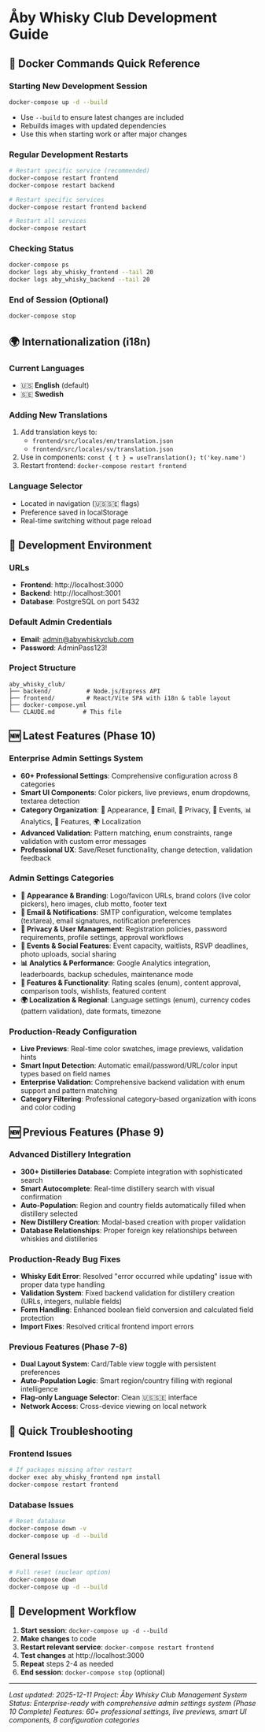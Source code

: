 # Åby Whisky Club Development Guide

## 🐳 Docker Commands Quick Reference

### Starting New Development Session
```bash
docker-compose up -d --build
```
- Use `--build` to ensure latest changes are included
- Rebuilds images with updated dependencies
- Use this when starting work or after major changes

### Regular Development Restarts
```bash
# Restart specific service (recommended)
docker-compose restart frontend
docker-compose restart backend

# Restart specific services
docker-compose restart frontend backend

# Restart all services
docker-compose restart
```

### Checking Status
```bash
docker-compose ps
docker logs aby_whisky_frontend --tail 20
docker logs aby_whisky_backend --tail 20
```

### End of Session (Optional)
```bash
docker-compose stop
```

## 🌍 Internationalization (i18n)

### Current Languages
- 🇺🇸 **English** (default)
- 🇸🇪 **Swedish** 

### Adding New Translations
1. Add translation keys to:
   - `frontend/src/locales/en/translation.json`
   - `frontend/src/locales/sv/translation.json`
2. Use in components: `const { t } = useTranslation(); t('key.name')`
3. Restart frontend: `docker-compose restart frontend`

### Language Selector
- Located in navigation (🇺🇸🇸🇪 flags)
- Preference saved in localStorage
- Real-time switching without page reload

## 🔧 Development Environment

### URLs
- **Frontend**: http://localhost:3000
- **Backend**: http://localhost:3001
- **Database**: PostgreSQL on port 5432

### Default Admin Credentials
- **Email**: admin@abywhiskyclub.com
- **Password**: AdminPass123!

### Project Structure
```
aby_whisky_club/
├── backend/          # Node.js/Express API
├── frontend/         # React/Vite SPA with i18n & table layout
├── docker-compose.yml
└── CLAUDE.md        # This file
```

## 🆕 Latest Features (Phase 10)

### Enterprise Admin Settings System
- **60+ Professional Settings**: Comprehensive configuration across 8 categories
- **Smart UI Components**: Color pickers, live previews, enum dropdowns, textarea detection
- **Category Organization**: 🎨 Appearance, 📧 Email, 👤 Privacy, 🎉 Events, 📊 Analytics, 🚀 Features, 🌍 Localization
- **Advanced Validation**: Pattern matching, enum constraints, range validation with custom error messages
- **Professional UX**: Save/Reset functionality, change detection, validation feedback

### Admin Settings Categories
- **🎨 Appearance & Branding**: Logo/favicon URLs, brand colors (live color pickers), hero images, club motto, footer text
- **📧 Email & Notifications**: SMTP configuration, welcome templates (textarea), email signatures, notification preferences
- **👤 Privacy & User Management**: Registration policies, password requirements, profile settings, approval workflows
- **🎉 Events & Social Features**: Event capacity, waitlists, RSVP deadlines, photo uploads, social sharing
- **📊 Analytics & Performance**: Google Analytics integration, leaderboards, backup schedules, maintenance mode
- **🚀 Features & Functionality**: Rating scales (enum), content approval, comparison tools, wishlists, featured content
- **🌍 Localization & Regional**: Language settings (enum), currency codes (pattern validation), date formats, timezone

### Production-Ready Configuration
- **Live Previews**: Real-time color swatches, image previews, validation hints
- **Smart Input Detection**: Automatic email/password/URL/color input types based on field names
- **Enterprise Validation**: Comprehensive backend validation with enum support and pattern matching
- **Category Filtering**: Professional category-based organization with icons and color coding

## 🆕 Previous Features (Phase 9)

### Advanced Distillery Integration
- **300+ Distilleries Database**: Complete integration with sophisticated search
- **Smart Autocomplete**: Real-time distillery search with visual confirmation
- **Auto-Population**: Region and country fields automatically filled when distillery selected
- **New Distillery Creation**: Modal-based creation with proper validation
- **Database Relationships**: Proper foreign key relationships between whiskies and distilleries

### Production-Ready Bug Fixes
- **Whisky Edit Error**: Resolved "error occurred while updating" issue with proper data type handling
- **Validation System**: Fixed backend validation for distillery creation (URLs, integers, nullable fields)
- **Form Handling**: Enhanced boolean field conversion and calculated field protection
- **Import Fixes**: Resolved critical frontend import errors

### Previous Features (Phase 7-8)
- **Dual Layout System**: Card/Table view toggle with persistent preferences
- **Auto-Population Logic**: Smart region/country filling with regional intelligence
- **Flag-only Language Selector**: Clean 🇺🇸🇸🇪 interface
- **Network Access**: Cross-device viewing on local network

## 📝 Quick Troubleshooting

### Frontend Issues
```bash
# If packages missing after restart
docker exec aby_whisky_frontend npm install
docker-compose restart frontend
```

### Database Issues
```bash
# Reset database
docker-compose down -v
docker-compose up -d --build
```

### General Issues
```bash
# Full reset (nuclear option)
docker-compose down
docker-compose up -d --build
```

## 🎯 Development Workflow

1. **Start session**: `docker-compose up -d --build`
2. **Make changes** to code
3. **Restart relevant service**: `docker-compose restart frontend`
4. **Test changes** at http://localhost:3000
5. **Repeat** steps 2-4 as needed
6. **End session**: `docker-compose stop` (optional)

---
*Last updated: 2025-12-11*
*Project: Åby Whisky Club Management System*
*Status: Enterprise-ready with comprehensive admin settings system (Phase 10 Complete)*
*Features: 60+ professional settings, live previews, smart UI components, 8 configuration categories*